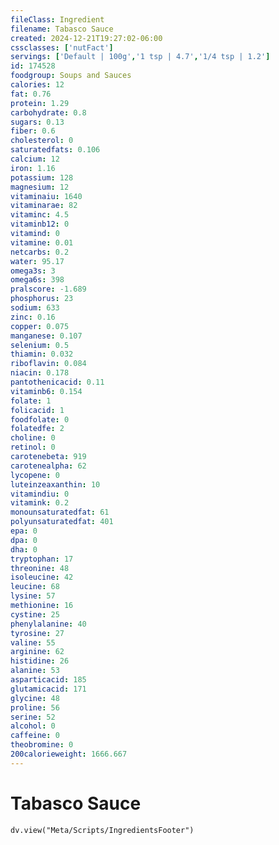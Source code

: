 ```yaml
---
fileClass: Ingredient
filename: Tabasco Sauce
created: 2024-12-21T19:27:02-06:00
cssclasses: ['nutFact']
servings: ['Default | 100g','1 tsp | 4.7','1/4 tsp | 1.2']
id: 174528
foodgroup: Soups and Sauces
calories: 12
fat: 0.76
protein: 1.29
carbohydrate: 0.8
sugars: 0.13
fiber: 0.6
cholesterol: 0
saturatedfats: 0.106
calcium: 12
iron: 1.16
potassium: 128
magnesium: 12
vitaminaiu: 1640
vitaminarae: 82
vitaminc: 4.5
vitaminb12: 0
vitamind: 0
vitamine: 0.01
netcarbs: 0.2
water: 95.17
omega3s: 3
omega6s: 398
pralscore: -1.689
phosphorus: 23
sodium: 633
zinc: 0.16
copper: 0.075
manganese: 0.107
selenium: 0.5
thiamin: 0.032
riboflavin: 0.084
niacin: 0.178
pantothenicacid: 0.11
vitaminb6: 0.154
folate: 1
folicacid: 1
foodfolate: 0
folatedfe: 2
choline: 0
retinol: 0
carotenebeta: 919
carotenealpha: 62
lycopene: 0
luteinzeaxanthin: 10
vitamindiu: 0
vitamink: 0.2
monounsaturatedfat: 61
polyunsaturatedfat: 401
epa: 0
dpa: 0
dha: 0
tryptophan: 17
threonine: 48
isoleucine: 42
leucine: 68
lysine: 57
methionine: 16
cystine: 25
phenylalanine: 40
tyrosine: 27
valine: 55
arginine: 62
histidine: 26
alanine: 53
asparticacid: 185
glutamicacid: 171
glycine: 48
proline: 56
serine: 52
alcohol: 0
caffeine: 0
theobromine: 0
200calorieweight: 1666.667
---
```


# Tabasco Sauce

```dataviewjs
dv.view("Meta/Scripts/IngredientsFooter")
```